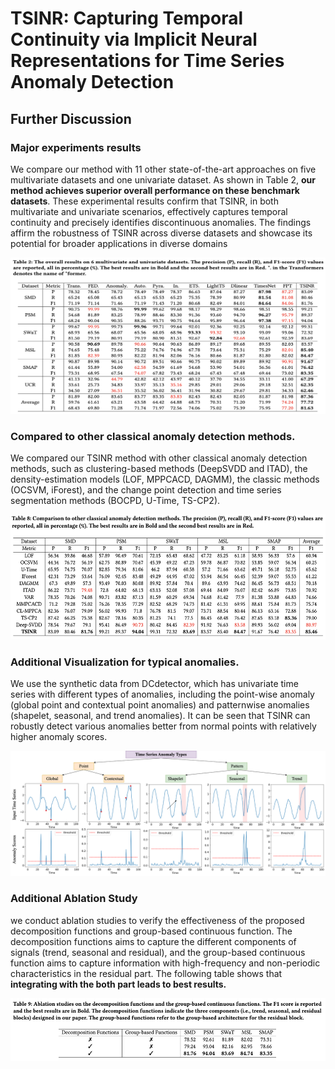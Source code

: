 # TSINR: Capturing Temporal Continuity via Implicit Neural Representations for Time Series Anomaly Detection

## Further Discussion

### Major experiments results
We compare our method with 11 other state-of-the-art approaches
on five multivariate datasets and one univariate dataset. As shown
in Table 2, **our method achieves superior overall performance on
these benchmark datasets**. These experimental results confirm that
TSINR, in both multivariate and univariate scenarios, effectively
captures temporal continuity and precisely identifies discontinuous
anomalies. The findings affirm the robustness of TSINR across
diverse datasets and showcase its potential for broader applications
in diverse domains

<p align="center">
<img src=./plot/experiments_major.png width="700" height="250"/>
</p>




### Compared to other classical anomaly detection methods.
We compared our TSINR method with other classical anomaly detection methods, 
such as clustering-based methods (DeepSVDD and ITAD), 
the density-estimation models (LOF, MPPCACD, DAGMM), the classic methods (OCSVM, iForest), 
and the change point detection and time series segmentation methods (BOCPD, U-Time, TS-CP2).

<p align="center">
<img src=./plot/experiments_classical.png width="700" height="200"/>
</p>


### Additional Visualization for typical anomalies.
We use the synthetic data from DCdetector, which has univariate time series with different types of anomalies, 
including the point-wise anomaly (global point and contextual point anomalies) 
and patternwise anomalies (shapelet, seasonal, and trend anomalies). 
It can be seen that TSINR can robustly detect various anomalies better from normal points with relatively higher anomaly scores.

<p align="center">
<img src=./plot/anomalies_plot.png width="700" height="200"/>
</p>


### Additional Ablation Study
we conduct ablation studies to verify the effectiveness of the proposed decomposition functions and group-based continuous function. 
The decomposition functions aims to capture the different components of signals (trend, seasonal and residual), 
and the group-based continuous function aims to capture information with high-frequency and non-periodic characteristics
in the residual part.
The following table shows that **integrating with the both part leads to best results.** 

<p align="center">
<img src=./plot/ablation_study.png width="700" height="100"/>
</p>